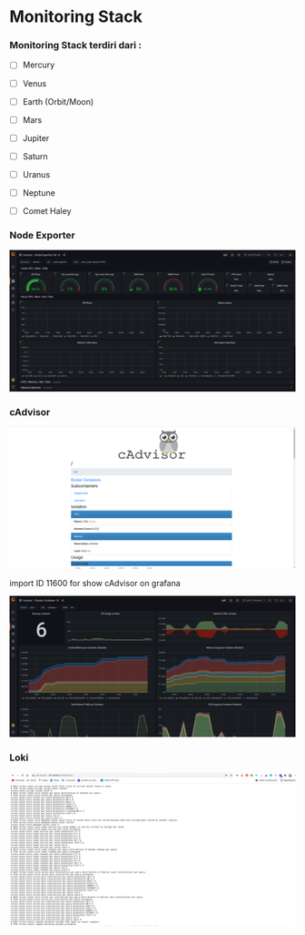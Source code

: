 # Monitoring Stack 

### Monitoring Stack terdiri dari :

- [ ] Mercury
- [ ] Venus
- [ ] Earth (Orbit/Moon)
- [ ] Mars
- [ ] Jupiter
- [ ] Saturn
- [ ] Uranus
- [ ] Neptune
- [ ] Comet Haley


### Node Exporter

![Node Expoerter](/picture/node_exporter.png)


### cAdvisor
![Node Expoerter](/picture/cadvisor.png)

import ID 11600 for show cAdvisor on grafana

![Node Expoerter](/picture/cadvisor_2.png)

### Loki
![Node Expoerter](/picture/loki.png)